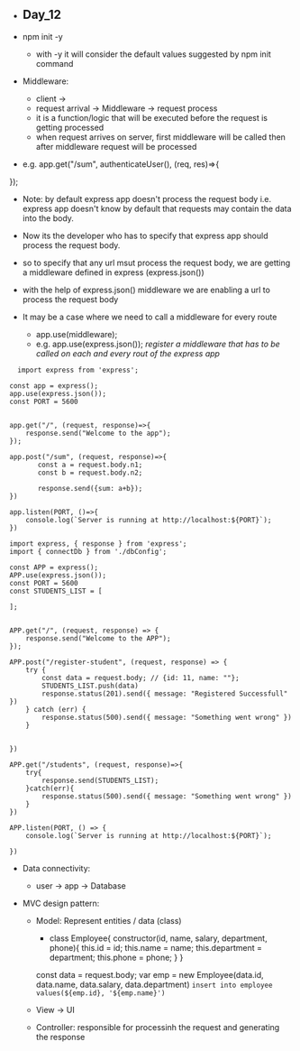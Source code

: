 * Day_12
  - 

* npm init -y 
  - with -y it will consider the default values suggested by npm init command

* Middleware:
    - client -> 
    - request arrival -> Middleware -> request process
    - it is a function/logic that will be executed before the request is getting processed
    - when request arrives on server, first middleware will be called then after middleware request will be processed

* e.g. app.get("/sum", authenticateUser(), (req, res)=>{

});

* Note: by default express app doesn't process the request body i.e. express app doesn't know by default that requests may contain the data into the body.
* Now its the developer who has to specify that express app should process the request body.
* so to specify that any url msut process the request body, we are getting a  middleware defined in express (express.json())
* with the help of express.json() middleware we are enabling a url to process the request body


* It may be a case where we need to call a middleware for every route
  - app.use(middleware);
  - e.g. app.use(express.json()); *register a middleware that has to be called on each and every rout of the express app*

```JS
  import express from 'express';

const app = express();
app.use(express.json());
const PORT = 5600


app.get("/", (request, response)=>{
    response.send("Welcome to the app");
});

app.post("/sum", (request, response)=>{
       const a = request.body.n1;
       const b = request.body.n2;

       response.send({sum: a+b});
})

app.listen(PORT, ()=>{
    console.log(`Server is running at http://localhost:${PORT}`);
})
```
```JS
import express, { response } from 'express';
import { connectDb } from './dbConfig';

const APP = express();
APP.use(express.json());
const PORT = 5600
const STUDENTS_LIST = [

];


APP.get("/", (request, response) => {
    response.send("Welcome to the APP");
});

APP.post("/register-student", (request, response) => {
    try {
        const data = request.body; // {id: 11, name: ""};
        STUDENTS_LIST.push(data)
        response.status(201).send({ message: "Registered Successfull" })
    } catch (err) {
        response.status(500).send({ message: "Something went wrong" })
    }


})

APP.get("/students", (request, response)=>{
    try{
        response.send(STUDENTS_LIST);
    }catch(err){
        response.status(500).send({ message: "Something went wrong" })
    }
})

APP.listen(PORT, () => {
    console.log(`Server is running at http://localhost:${PORT}`);
    
})
```
* Data connectivity:
  - user -> app -> Database

* MVC design pattern:
    - Model: Represent entities / data (class)
       * class Employee{
        constructor(id, name, salary, department, phone){
            this.id = id;
            this.name = name;
            this.department = department;
            this.phone = phone;
        }
       }

       const data = request.body;
       var emp = new Employee(data.id, data.name, data.salary, data.department)
       `insert into employee values(${emp.id}, '${emp.name}')`
    - View -> UI
    - Controller: responsible for processinh the request and generating the response
